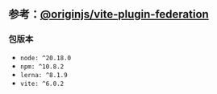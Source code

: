## 参考：[@originjs/vite-plugin-federation](https://github.com/originjs/vite-plugin-federation)

### 包版本

- `node: ^20.18.0`
- `npm: ^10.8.2`
- `lerna: ^8.1.9`
- `vite: ^6.0.2`
